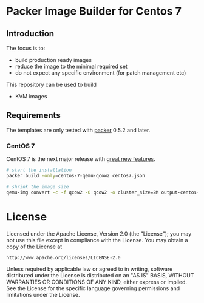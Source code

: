 # Packer Image Builder for Centos 7

## Introduction

The focus is to:

* build production ready images
* reduce the image to the minimal required set
* do not expect any specific environment (for patch management etc)

This repository can be used to build

* KVM images

## Requirements

The templates are only tested with [packer](http://www.packer.io/downloads.html) 0.5.2 and later.

### CentOS 7

CentOS 7 is the next major release with [great new features](http://wiki.centos.org/Manuals/ReleaseNotes/CentOS7).

```bash
# start the installation
packer build -only=centos-7-qemu-qcow2 centos7.json

# shrink the image size
qemu-img convert -c -f qcow2 -O qcow2 -o cluster_size=2M output-centos-7-qemu-qcow2/centos-7-qemu.qcow2 output-centos-7-qemu-qcow2/centos-7-qemu-compressed.qcow2

```

# License

Licensed under the Apache License, Version 2.0 (the "License");
you may not use this file except in compliance with the License.
You may obtain a copy of the License at

    http://www.apache.org/licenses/LICENSE-2.0

Unless required by applicable law or agreed to in writing, software
distributed under the License is distributed on an "AS IS" BASIS,
WITHOUT WARRANTIES OR CONDITIONS OF ANY KIND, either express or implied.
See the License for the specific language governing permissions and
limitations under the License.
